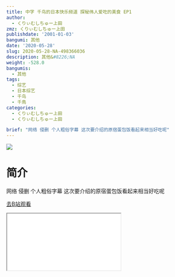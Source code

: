 ```yaml
---
title: 中字 千鸟的日本快乐频道 探秘伟人爱吃的美食 EP1
author:
  - くりぃむしちゅー上田
zmz: くりぃむしちゅー上田
publishdate: '2001-01-03'
bangumi: 其他
date: '2020-05-28'
slug: 2020-05-28-NA-498366036
description: 其他&#8226;NA
weight: -528.0
bangumis:
  - 其他
tags:
  - 综艺
  - 日本综艺
  - 千鸟
  - 千鳥
categories:
  - くりぃむしちゅー上田
  - くりぃむしちゅー上田

brief: "网络 侵删 个人粗俗字幕 这次要介绍的原宿蛋包饭看起来相当好吃呢"
---
```

![](https://raw.githubusercontent.com/tcgriffith/owaraisite/master/static/tmpimg/57766d0917b5d4ad387c14962839d861f17d3a61.jpg.480.jpg)
# 简介  
网络
侵删 个人粗俗字幕
这次要介绍的原宿蛋包饭看起来相当好吃呢  

[去B站观看](https://www.bilibili.com/video/av498366036/)
<div class ="resp-container"><iframe class="testiframe" src="//player.bilibili.com/player.html?aid=498366036"", scrolling="no", allowfullscreen="true" > </iframe></div> 
